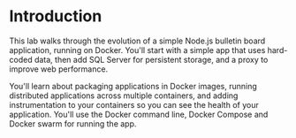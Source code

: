 # Introduction

This lab walks through the evolution of a simple Node.js bulletin board application, running on Docker. You'll start with a simple app that uses hard-coded data, then add SQL Server for persistent storage, and a proxy to improve web performance.

You'll learn about packaging applications in Docker images, running distributed applications across multiple containers, and adding instrumentation to your containers so you can see the health of your application. You'll use the Docker command line, Docker Compose and Docker swarm for running the app.
